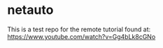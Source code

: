 # netauto
This is a test repo for the remote tutorial found at: https://www.youtube.com/watch?v=Gg4bLk8cGNo

